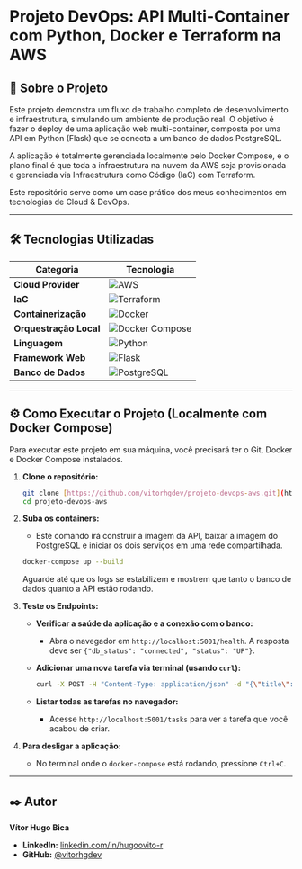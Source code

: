 # Projeto DevOps: API Multi-Container com Python, Docker e Terraform na AWS

## 🚀 Sobre o Projeto

Este projeto demonstra um fluxo de trabalho completo de desenvolvimento e infraestrutura, simulando um ambiente de produção real. O objetivo é fazer o deploy de uma aplicação web multi-container, composta por uma API em Python (Flask) que se conecta a um banco de dados PostgreSQL.

A aplicação é totalmente gerenciada localmente pelo Docker Compose, e o plano final é que toda a infraestrutura na nuvem da AWS seja provisionada e gerenciada via Infraestrutura como Código (IaC) com Terraform.

Este repositório serve como um case prático dos meus conhecimentos em tecnologias de Cloud & DevOps.

---

## 🛠️ Tecnologias Utilizadas

| Categoria | Tecnologia |
| --- | --- |
| **Cloud Provider** | ![AWS](https://img.shields.io/badge/AWS-232F3E?style=for-the-badge&logo=amazon-aws&logoColor=white) |
| **IaC** | ![Terraform](https://img.shields.io/badge/Terraform-7B42BC?style=for-the-badge&logo=terraform&logoColor=white) |
| **Containerização** | ![Docker](https://img.shields.io/badge/Docker-2496ED?style=for-the-badge&logo=docker&logoColor=white) |
| **Orquestração Local**| ![Docker Compose](https://img.shields.io/badge/Docker_Compose-3B74A7?style=for-the-badge&logo=docker&logoColor=white) |
| **Linguagem** | ![Python](https://img.shields.io/badge/Python-3776AB?style=for-the-badge&logo=python&logoColor=white) |
| **Framework Web**| ![Flask](https://img.shields.io/badge/Flask-000000?style=for-the-badge&logo=flask&logoColor=white) |
| **Banco de Dados** | ![PostgreSQL](https://img.shields.io/badge/PostgreSQL-4169E1?style=for-the-badge&logo=postgresql&logoColor=white) |

---

## ⚙️ Como Executar o Projeto (Localmente com Docker Compose)

Para executar este projeto em sua máquina, você precisará ter o Git, Docker e Docker Compose instalados.

1.  **Clone o repositório:**
    ```bash
    git clone [https://github.com/vitorhgdev/projeto-devops-aws.git](https://github.com/vitorhgdev/projeto-devops-aws.git)
    cd projeto-devops-aws
    ```

2.  **Suba os containers:**
    * Este comando irá construir a imagem da API, baixar a imagem do PostgreSQL e iniciar os dois serviços em uma rede compartilhada.
    ```bash
    docker-compose up --build
    ```
    Aguarde até que os logs se estabilizem e mostrem que tanto o banco de dados quanto a API estão rodando.

3.  **Teste os Endpoints:**
    * **Verificar a saúde da aplicação e a conexão com o banco:**
      * Abra o navegador em `http://localhost:5001/health`. A resposta deve ser `{"db_status": "connected", "status": "UP"}`.

    * **Adicionar uma nova tarefa via terminal (usando `curl`):**
      ```bash
      curl -X POST -H "Content-Type: application/json" -d "{\"title\": \"Finalizar o README\", \"description\": \"Deixar o portfólio incrível\"}" http://localhost:5001/tasks
      ```

    * **Listar todas as tarefas no navegador:**
      * Acesse `http://localhost:5001/tasks` para ver a tarefa que você acabou de criar.

4.  **Para desligar a aplicação:**
    * No terminal onde o `docker-compose` está rodando, pressione `Ctrl+C`.

---

## ✒️ Autor

**Vítor Hugo Bica**

* **LinkedIn:** [linkedin.com/in/hugoovito-r](https://www.linkedin.com/in/hugoovitoor/)
* **GitHub:** [@vitorhgdev](https://github.com/vitorhgdev)
